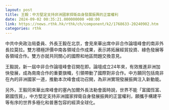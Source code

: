 ```yaml
---
layout: post
title: 王毅：中方堅定支持非洲國家捍衛自身發展振興的正當權利
date: 2024-09-02 00:35:21.000000000 +08:00
link: https://news.rthk.hk/rthk/ch/component/k2/1768633-20240902.htm
categories: rthk
---
```


中共中央政治局委員、外長王毅在北京，會見來華出席中非合作論壇峰會的南非外長拉莫拉。雙方積極評價中南各領域合作成果，表示將拓展經貿投資、綠色發展等各領域合作。雙方亦就共同關心的國際和地區問題交換意見。

王毅說，新一屆中非合作論壇峰會召開在即。論壇成立24年來，有效推進非洲加快發展，成為南南合作的重要旗幟，引領帶動了國際對非合作。中方願同包括南非在內的非洲國家一道，推動本次峰會成功召開，為非洲實現發展振興注入新動能。

另外，王毅同來華出席峰會的塞內加爾外長法勒會面時說，世界不能「富國恆富、窮國恆貧」，中方堅定支持非洲國家捍衛自身發展振興的正當權利，願攜手構建平等有序的世界多極化和普惠包容的經濟全球化。
